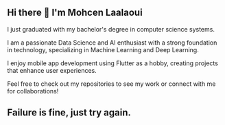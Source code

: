## Hi there 👋 I'm Mohcen Laalaoui

I just graduated with my bachelor's degree in computer science systems.

I am a passionate Data Science and AI enthusiast with a strong foundation in technology, specializing in Machine Learning and Deep Learning. 

I enjoy mobile app development using Flutter as a hobby, creating projects that enhance user experiences.

Feel free to check out my repositories to see my work or connect with me for collaborations!

## Failure is fine, just try again.

